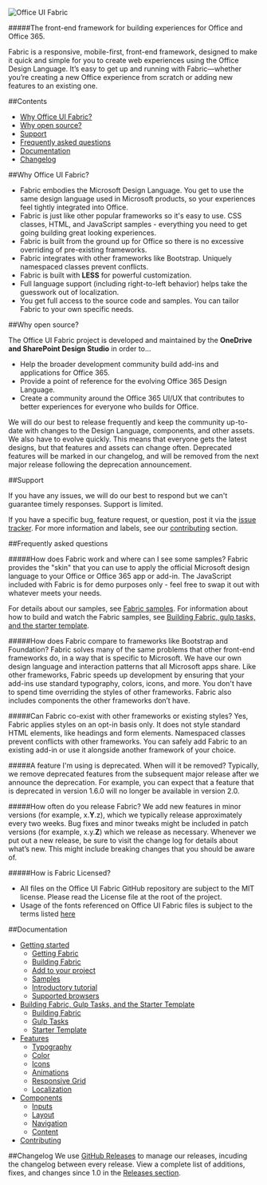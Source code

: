 ![Office UI Fabric](http://odux.azurewebsites.net/github/img/OfficeUIFabricLogoBluePadSm-01.png)

#####The front-end framework for building experiences for Office and Office 365.

Fabric is a responsive, mobile-first, front-end framework, designed to make it quick and simple for you to create web experiences using the Office Design Language. It’s easy to get up and running with Fabric—whether you’re creating a new Office experience from scratch or adding new features to an existing one.

##Contents

- [Why Office UI Fabric?](#why-office-ui-fabric)
- [Why open source?](#why-open-source)
- [Support](#support)
- [Frequently asked questions](#frequently-asked-questions)
- [Documentation](#documentation)
- [Changelog](#changelog)


##Why Office UI Fabric?
- Fabric embodies the Microsoft Design Language. You get to use the same design language used in Microsoft products, so your experiences feel tightly integrated into Office.  
- Fabric is just like other popular frameworks so it's easy to use. CSS classes, HTML, and JavaScript samples - everything you need to get going building great looking experiences.
- Fabric is built from the ground up for Office so there is no excessive overriding of pre-existing frameworks.
- Fabric integrates with other frameworks like Bootstrap. Uniquely namespaced classes prevent conflicts.
- Fabric is built with **LESS** for powerful customization.
- Full language support (including right-to-left behavior) helps take the guesswork out of localization.
- You get full access to the source code and samples. You can tailor Fabric to your own specific needs. 

##Why open source?

The Office UI Fabric project is developed and maintained by the **OneDrive and SharePoint Design Studio** in order to...
- Help the broader development community build add-ins and applications for Office 365.
- Provide a point of reference for the evolving Office 365 Design Language.
- Create a community around the Office 365 UI/UX that contributes to better experiences for everyone who builds for Office.

We will do our best to release frequently and keep the community up-to-date with changes to the Design Language, components, and other assets. We also have to evolve quickly. This means that everyone gets the latest designs, but that features and assets can change often. Deprecated features will be marked in our changelog, and will be removed from the next major release following the deprecation announcement.

##Support

If you have any issues, we will do our best to respond but we can't guarantee timely responses. Support is limited.

If you have a specific bug, feature request, or question, post it via the [issue tracker](https://github.com/OfficeDev/Office-UI-Fabric/issues). For more information and labels, see our [contributing](https://github.com/OfficeDev/Office-UI-Fabric/blob/master/ghdocs/CONTRIBUTING.md) section.

##Frequently asked questions

#####How does Fabric work and where can I see some samples?
Fabric provides the "skin" that you can use to apply the official Microsoft design language to your Office or Office 365 app or add-in. The JavaScript included with Fabric is for demo purposes only - feel free to swap it out with whatever meets your needs.

For details about our samples, see [Fabric samples](https://github.com/OfficeDev/Office-UI-Fabric/blob/master/ghdocs/GETTINGSTARTED.md#samples). For information about  how to build and watch the Fabric samples, see [Building Fabric, gulp tasks, and the starter template](https://github.com/OfficeDev/Office-UI-Fabric/blob/master/ghdocs/BUILDING.md#gulp-tasks).

#####How does Fabric compare to frameworks like Bootstrap and Foundation?
Fabric solves many of the same problems that other front-end frameworks do, in a way that is specific to Microsoft. We have our own design language and interaction patterns that all Microsoft apps share. Like other frameworks, Fabric speeds up development by ensuring that your add-ins use standard typography, colors, icons, and more. You don't have to spend time overriding the styles of other frameworks. Fabric also includes components the other frameworks don’t have.

#####Can Fabric co-exist with other frameworks or existing styles?
Yes, Fabric applies styles on an opt-in basis only. It does not style standard HTML elements, like headings and form elements. Namespaced classes prevent conflicts with other frameworks. You can safely add Fabric to an existing add-in or use it alongside another framework of your choice.

#####A feature I'm using is deprecated. When will it be removed?
Typically, we remove deprecated features from the subsequent major release after we announce the deprecation. For example, you can expect that a feature that is deprecated in version 1.6.0 will no longer be available in version 2.0.

#####How often do you release Fabric?
We add new features in minor versions (for example, x.**Y**.z), which we typically release approximately every two weeks. Bug fixes and minor tweaks might be included in patch versions (for example, x.y.**Z**) which we release as necessary. Whenever we put out a new release, be sure to visit the change log for details about what’s new. This might include breaking changes that you should be aware of.

#####How is Fabric Licensed?

- All files on the Office UI Fabric GitHub repository are subject to the MIT license. Please read the License file at the root of the project. 
- Usage of the fonts referenced on Office UI Fabric files is subject to the terms listed [here](http://aka.ms/fabric-font-license) 

##Documentation

- [Getting started](https://github.com/OfficeDev/Office-UI-Fabric/blob/master/ghdocs/GETTINGSTARTED.md)
	- [Getting Fabric](https://github.com/OfficeDev/Office-UI-Fabric/blob/master/ghdocs/GETTINGSTARTED.md#getting-fabric)
	- [Building Fabric](https://github.com/OfficeDev/Office-UI-Fabric/blob/master/ghdocs/GETTINGSTARTED.md#building-fabric)
	- [Add to your project](https://github.com/OfficeDev/Office-UI-Fabric/blob/master/ghdocs/GETTINGSTARTED.md#add-to-your-project)
	- [Samples](https://github.com/OfficeDev/Office-UI-Fabric/blob/master/ghdocs/GETTINGSTARTED.md#samples)
	- [Introductory tutorial](https://github.com/OfficeDev/Office-UI-Fabric/blob/master/ghdocs/GETTINGSTARTED.md#introductory-tutorial)
	- [Supported browsers](https://github.com/OfficeDev/Office-UI-Fabric/blob/master/ghdocs/GETTINGSTARTED.md#supported-browsers)
- [Building Fabric, Gulp Tasks, and the Starter Template](https://github.com/OfficeDev/Office-UI-Fabric/blob/master/ghdocs/BUILDING.md)
	- [Building Fabric](https://github.com/OfficeDev/Office-UI-Fabric/blob/master/ghdocs/BUILDING.md#building-fabric)
	- [Gulp Tasks](https://github.com/OfficeDev/Office-UI-Fabric/blob/master/ghdocs/BUILDING.md#gulp-tasks)
	- [Starter Template](https://github.com/OfficeDev/Office-UI-Fabric/blob/master/ghdocs/BUILDING.md#starter-template)
- [Features](https://github.com/OfficeDev/Office-UI-Fabric/blob/master/ghdocs/FEATURES.md)
	- [Typography](https://github.com/OfficeDev/Office-UI-Fabric/blob/master/ghdocs/FEATURES.md#typography)
	- [Color](https://github.com/OfficeDev/Office-UI-Fabric/blob/master/ghdocs/FEATURES.md#color)
	- [Icons](https://github.com/OfficeDev/Office-UI-Fabric/blob/master/ghdocs/FEATURES.md#icons)
	- [Animations](https://github.com/OfficeDev/Office-UI-Fabric/blob/master/ghdocs/FEATURES.md#animations)
	- [Responsive Grid](https://github.com/OfficeDev/Office-UI-Fabric/blob/master/ghdocs/FEATURES.md#responsive-grid)
	- [Localization](https://github.com/OfficeDev/Office-UI-Fabric/blob/master/ghdocs/FEATURES.md#localization)
- [Components](https://github.com/OfficeDev/Office-UI-Fabric/blob/master/ghdocs/COMPONENTS.md)
	- [Inputs](https://github.com/OfficeDev/Office-UI-Fabric/blob/master/ghdocs/COMPONENTS.md#inputs)
	- [Layout](https://github.com/OfficeDev/Office-UI-Fabric/blob/master/ghdocs/COMPONENTS.md#layout)
	- [Navigation](https://github.com/OfficeDev/Office-UI-Fabric/blob/master/ghdocs/COMPONENTS.md#navigation)
	- [Content](https://github.com/OfficeDev/Office-UI-Fabric/blob/master/ghdocs/COMPONENTS.md#content)
- [Contributing](https://github.com/OfficeDev/Office-UI-Fabric/blob/master/ghdocs/CONTRIBUTING.md)

##Changelog
We use [GitHub Releases](https://github.com/blog/1547-release-your-software) to manage our releases, incuding the changelog between every release. View a complete list of additions, fixes, and changes since 1.0 in the [Releases section](https://github.com/OfficeDev/Office-UI-Fabric/releases).
